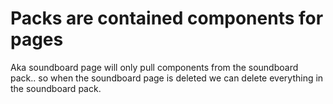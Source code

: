 # Packs are contained components for pages

Aka soundboard page will only pull components from the soundboard pack.. so when the soundboard page is deleted we can delete everything in the soundboard pack.
